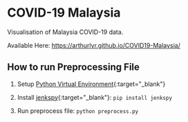 # COVID-19 Malaysia

Visualisation of Malaysia COVID-19 data.

Available Here: https://arthurlyr.github.io/COVID19-Malaysia/

## How to run Preprocessing File

1. Setup [Python Virtual Environment](https://docs.python.org/3/library/venv.html){:target="_blank"}

2. Install [jenkspy](https://pypi.org/project/jenkspy/){:target="_blank"}: `pip install jenkspy`

3. Run preprocess file: `python preprocess.py`
